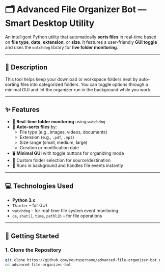 # 🗂️ Advanced File Organizer Bot — Smart Desktop Utility

An intelligent Python utility that automatically **sorts files** in real-time based on **file type**, **date**, **extension**, or **size**. It features a user-friendly **GUI toggle** and uses the `watchdog` library for **live folder monitoring**.

---

## 📝 Description

This tool helps keep your download or workspace folders neat by auto-sorting files into categorized folders. You can toggle options through a minimal GUI and let the organizer run in the background while you work.

---

## ✨ Features

- 🔄 **Real-time folder monitoring** using `watchdog`
- 🧠 **Auto-sorts files** by:
  - File type (e.g., images, videos, documents)
  - Extension (e.g., `.pdf`, `.mp3`)
  - Size range (small, medium, large)
  - Creation or modification date
- 🖥️ **Minimal GUI** with toggle buttons for organizing mode
- 📁 Custom folder selection for source/destination
- 💾 Runs in background and handles file events instantly

---

## 💻 Technologies Used

- **Python 3.x**
- `Tkinter` – for GUI
- `watchdog` – for real-time file system event monitoring
- `os`, `shutil`, `time`, `pathlib` – for file operations

---

## 🚀 Getting Started

### 1. Clone the Repository

```bash
git clone https://github.com/yourusername/advanced-file-organizer-bot.git
cd advanced-file-organizer-bot
